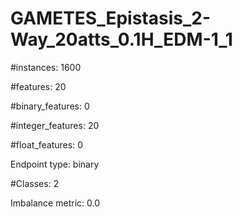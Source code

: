 # GAMETES_Epistasis_2-Way_20atts_0.1H_EDM-1_1

#instances: 1600

#features: 20

  #binary_features: 0

  #integer_features: 20

  #float_features: 0

Endpoint type: binary

#Classes: 2

Imbalance metric: 0.0

